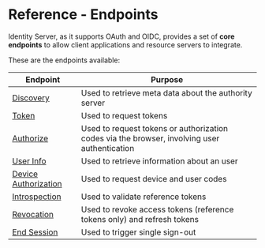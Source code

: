 # Reference - Endpoints

Identity Server, as it supports OAuth and OIDC, provides a set of **core endpoints** to allow client applications and resource servers to integrate.

These are the endpoints available:

| Endpoint | Purpose |
| - | - |
| [Discovery](discovery-endpoint.md) | Used to retrieve meta data about the authority server |
| [Token](token-endpoint.md) | Used to request tokens |
| [Authorize](authorize-endpoint.md) | Used to request tokens or authorization codes via the browser, involving user authentication |
| [User Info](userinfo-endpoint.md) | Used to retrieve information about an user |
| [Device Authorization](deviceauthorization-endpoint.md) | Used to request device and user codes |
| [Introspection](introspection-endpoint.md) | Used to validate reference tokens |
| [Revocation](revocation-endpoint.md) | Used to revoke access tokens (reference tokens only) and refresh tokens |
| [End Session](endsession-endpoint.md) | Used to trigger single sign-out |